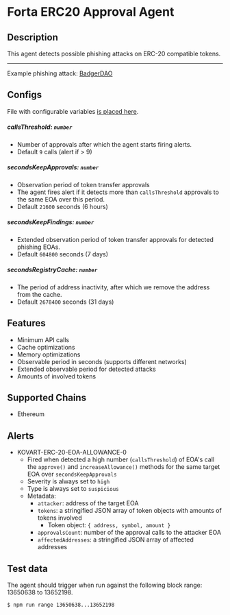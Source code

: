 # Forta ERC20 Approval Agent

## Description

This agent detects possible phishing attacks on ERC-20 compatible tokens.

---

Example phishing attack: [BadgerDAO](https://rekt.news/badger-rekt/)

## Configs

File with configurable variables [is placed here](./src/configs/agent-config.json).

##### callsThreshold: `number`

- Number of approvals after which the agent starts firing alerts.
- Default `9` calls (alert if > 9)

##### secondsKeepApprovals: `number`

- Observation period of token transfer approvals
- The agent fires alert if it detects more than `callsThreshold` approvals to the same EOA over this period.
- Default `21600` seconds (6 hours)

##### secondsKeepFindings: `number`

- Extended observation period of token transfer approvals for detected phishing EOAs. 
- Default `604800` seconds (7 days)

##### secondsRegistryCache: `number`

- The period of address inactivity, after which we remove the address from the cache.
- Default `2678400` seconds (31 days)

## Features

- Minimum API calls
- Cache optimizations
- Memory optimizations
- Observable period in seconds (supports different networks)
- Extended observable period for detected attacks
- Amounts of involved tokens

## Supported Chains

- Ethereum

## Alerts

- KOVART-ERC-20-EOA-ALLOWANCE-0
    - Fired when detected a high number (`callsThreshold`) of EOA's call the 
    `approve()` and `increaseAllowance()` methods for the same target EOA over `secondsKeepApprovals`
    - Severity is always set to `high`
    - Type is always set to `suspicious`
    - Metadata:
        - `attacker`: address of the target EOA 
        - `tokens`: a stringified JSON array of token objects with amounts of tokens involved
            - Token object: `{ address, symbol, amount }`
        - `approvalsCount`: number of the approval calls to the attacker EOA
        - `affectedAddresses`: a stringified JSON array of affected addresses

## Test data

The agent should trigger when run against the following block range: 13650638 to 13652198.

```shell script
$ npm run range 13650638...13652198
```

